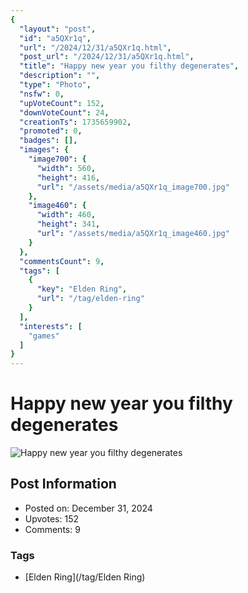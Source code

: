 ```yaml
---
{
  "layout": "post",
  "id": "a5QXr1q",
  "url": "/2024/12/31/a5QXr1q.html",
  "post_url": "/2024/12/31/a5QXr1q.html",
  "title": "Happy new year you filthy degenerates",
  "description": "",
  "type": "Photo",
  "nsfw": 0,
  "upVoteCount": 152,
  "downVoteCount": 24,
  "creationTs": 1735659902,
  "promoted": 0,
  "badges": [],
  "images": {
    "image700": {
      "width": 560,
      "height": 416,
      "url": "/assets/media/a5QXr1q_image700.jpg"
    },
    "image460": {
      "width": 460,
      "height": 341,
      "url": "/assets/media/a5QXr1q_image460.jpg"
    }
  },
  "commentsCount": 9,
  "tags": [
    {
      "key": "Elden Ring",
      "url": "/tag/elden-ring"
    }
  ],
  "interests": [
    "games"
  ]
}
---
```


# Happy new year you filthy degenerates

![Happy new year you filthy degenerates](/assets/media/a5QXr1q_image700.jpg)

## Post Information

- Posted on: December 31, 2024
- Upvotes: 152
- Comments: 9

### Tags

- [Elden Ring](/tag/Elden Ring)
